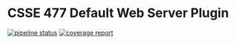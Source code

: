 # CSSE 477 Default Web Server Plugin


[![pipeline status](https://ada.csse.rose-hulman.edu/gilderjw/WebServerDefaultPlugin/badges/master/pipeline.svg)](https://ada.csse.rose-hulman.edu/gilderjw/WebServerDefaultPlugin/commits/master)
[![coverage report](https://ada.csse.rose-hulman.edu/gilderjw/WebServerDefaultPlugin/badges/master/coverage.svg)](https://ada.csse.rose-hulman.edu/gilderjw/WebServerDefaultPlugin/commits/master)

